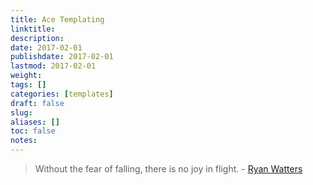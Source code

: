 ```yaml
---
title: Ace Templating
linktitle:
description:
date: 2017-02-01
publishdate: 2017-02-01
lastmod: 2017-02-01
weight:
tags: []
categories: [templates]
draft: false
slug:
aliases: []
toc: false
notes:
---
```


> Without the fear of falling, there is no joy in flight. - [Ryan Watters](https://www.google.com)